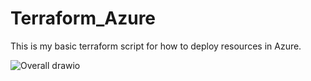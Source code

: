 # Terraform_Azure

This is my basic terraform script for how to deploy resources in Azure.


![Overall drawio](https://github.com/user-attachments/assets/2a3585d5-f548-45cd-b90c-baf842044011)
